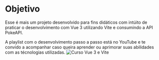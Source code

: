 # Objetivo

Esse é mais um projeto desenvolvido para fins didáticos com intúito de praticar o desenvolvimento com Vue 3 utilizando Vite e consumindo a API PokeAPI.

A playlist com o desenvolvimento passo a passo está no YouTube e te convido a acompanhar caso queira aprender ou aprimorar suas abilidades com as técnologias utilizadas.
<img src="https://user-images.githubusercontent.com/44410208/213874225-3556aefc-cd31-428b-aa2c-787289d8e4a3.png" alt="Curso Vue 3 e Vite">
